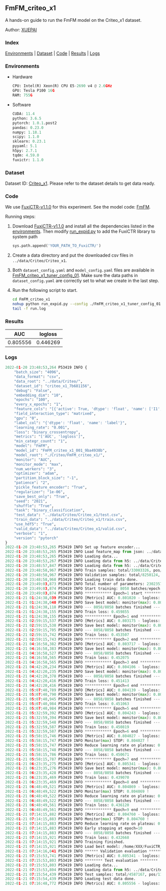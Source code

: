 ## FmFM_criteo_x1

A hands-on guide to run the FmFM model on the Criteo_x1 dataset.

Author: [XUEPAI](https://github.com/xue-pai)

### Index
[Environments](#Environments) | [Dataset](#Dataset) | [Code](#Code) | [Results](#Results) | [Logs](#Logs)

### Environments
+ Hardware

  ```python
  CPU: Intel(R) Xeon(R) CPU E5-2690 v4 @ 2.6GHz
  GPU: Tesla P100 16G
  RAM: 755G

  ```

+ Software

  ```python
  CUDA: 11.4
  python: 3.6.5
  pytorch: 1.0.1.post2
  pandas: 0.23.0
  numpy: 1.18.1
  scipy: 1.1.0
  sklearn: 0.23.1
  pyyaml: 5.1
  h5py: 2.7.1
  tqdm: 4.59.0
  fuxictr: 1.1.0
  ```

### Dataset
Dataset ID: [Criteo_x1](https://github.com/openbenchmark/BARS/blob/master/ctr_prediction/datasets/Criteo/README.md#Criteo_x1). Please refer to the dataset details to get data ready.

### Code

We use [FuxiCTR-v1.1.0](https://github.com/xue-pai/FuxiCTR/tree/v1.1.0) for this experiment. See the model code: [FmFM](https://github.com/xue-pai/FuxiCTR/blob/v1.1.0/fuxictr/pytorch/models/FmFM.py).

Running steps:

1. Download [FuxiCTR-v1.1.0](https://github.com/xue-pai/FuxiCTR/archive/refs/tags/v1.1.0.zip) and install all the dependencies listed in the [environments](#environments). Then modify [run_expid.py](./run_expid.py#L5) to add the FuxiCTR library to system path
    
    ```python
    sys.path.append('YOUR_PATH_TO_FuxiCTR/')
    ```

2. Create a data directory and put the downloaded csv files in `../data/Criteo/Criteo_x1`.

3. Both `dataset_config.yaml` and `model_config.yaml` files are available in [FmFM_criteo_x1_tuner_config_01](./FmFM_criteo_x1_tuner_config_01). Make sure the data paths in `dataset_config.yaml` are correctly set to what we create in the last step.

4. Run the following script to start.

    ```bash
    cd FmFM_criteo_x1
    nohup python run_expid.py --config ./FmFM_criteo_x1_tuner_config_01 --expid FmFM_criteo_x1_001_9ba4938b --gpu 0 > run.log &
    tail -f run.log
    ```

### Results

| AUC | logloss  |
|:--------------------:|:--------------------:|
| 0.805556 | 0.446269  |


### Logs
```python
2022-01-20 23:48:53,264 P53419 INFO {
    "batch_size": "4096",
    "data_format": "csv",
    "data_root": "../data/Criteo/",
    "dataset_id": "criteo_x1_7b681156",
    "debug": "False",
    "embedding_dim": "10",
    "epochs": "100",
    "every_x_epochs": "1",
    "feature_cols": "[{'active': True, 'dtype': 'float', 'name': ['I1', 'I2', 'I3', 'I4', 'I5', 'I6', 'I7', 'I8', 'I9', 'I10', 'I11', 'I12', 'I13'], 'type': 'numeric'}, {'active': True, 'dtype': 'float', 'name': ['C1', 'C2', 'C3', 'C4', 'C5', 'C6', 'C7', 'C8', 'C9', 'C10', 'C11', 'C12', 'C13', 'C14', 'C15', 'C16', 'C17', 'C18', 'C19', 'C20', 'C21', 'C22', 'C23', 'C24', 'C25', 'C26'], 'type': 'categorical'}]",
    "field_interaction_type": "matrixed",
    "gpu": "0",
    "label_col": "{'dtype': 'float', 'name': 'label'}",
    "learning_rate": "0.001",
    "loss": "binary_crossentropy",
    "metrics": "['AUC', 'logloss']",
    "min_categr_count": "1",
    "model": "FmFM",
    "model_id": "FmFM_criteo_x1_001_9ba4938b",
    "model_root": "./Criteo/FmFM_criteo_x1/",
    "monitor": "AUC",
    "monitor_mode": "max",
    "num_workers": "3",
    "optimizer": "adam",
    "partition_block_size": "-1",
    "patience": "2",
    "pickle_feature_encoder": "True",
    "regularizer": "1e-06",
    "save_best_only": "True",
    "seed": "2021",
    "shuffle": "True",
    "task": "binary_classification",
    "test_data": "../data/Criteo/Criteo_x1/test.csv",
    "train_data": "../data/Criteo/Criteo_x1/train.csv",
    "use_hdf5": "True",
    "valid_data": "../data/Criteo/Criteo_x1/valid.csv",
    "verbose": "1",
    "version": "pytorch"
}
2022-01-20 23:48:53,265 P53419 INFO Set up feature encoder...
2022-01-20 23:48:53,265 P53419 INFO Load feature_map from json: ../data/Criteo/criteo_x1_7b681156/feature_map.json
2022-01-20 23:48:53,265 P53419 INFO Loading data...
2022-01-20 23:48:53,267 P53419 INFO Loading data from h5: ../data/Criteo/criteo_x1_7b681156/train.h5
2022-01-20 23:48:57,847 P53419 INFO Loading data from h5: ../data/Criteo/criteo_x1_7b681156/valid.h5
2022-01-20 23:48:58,967 P53419 INFO Train samples: total/33003326, pos/8456369, neg/24546957, ratio/25.62%, blocks/1
2022-01-20 23:48:58,967 P53419 INFO Validation samples: total/8250124, pos/2114300, neg/6135824, ratio/25.63%, blocks/1
2022-01-20 23:48:58,968 P53419 INFO Loading train data done.
2022-01-20 23:49:03,873 P53419 INFO Total number of parameters: 23023577.
2022-01-20 23:49:03,874 P53419 INFO Start training: 8058 batches/epoch
2022-01-20 23:49:03,874 P53419 INFO ************ Epoch=1 start ************
2022-01-21 01:24:38,039 P53419 INFO [Metrics] AUC: 0.801020 - logloss: 0.450297
2022-01-21 01:24:38,040 P53419 INFO Save best model: monitor(max): 0.801020
2022-01-21 01:24:38,118 P53419 INFO --- 8058/8058 batches finished ---
2022-01-21 01:24:38,155 P53419 INFO Train loss: 0.459855
2022-01-21 01:24:38,155 P53419 INFO ************ Epoch=1 end ************
2022-01-21 02:59:15,537 P53419 INFO [Metrics] AUC: 0.803175 - logloss: 0.448222
2022-01-21 02:59:15,538 P53419 INFO Save best model: monitor(max): 0.803175
2022-01-21 02:59:15,705 P53419 INFO --- 8058/8058 batches finished ---
2022-01-21 02:59:15,742 P53419 INFO Train loss: 0.453507
2022-01-21 02:59:15,743 P53419 INFO ************ Epoch=2 end ************
2022-01-21 04:16:58,382 P53419 INFO [Metrics] AUC: 0.803717 - logloss: 0.447803
2022-01-21 04:16:58,383 P53419 INFO Save best model: monitor(max): 0.803717
2022-01-21 04:16:58,527 P53419 INFO --- 8058/8058 batches finished ---
2022-01-21 04:16:58,565 P53419 INFO Train loss: 0.452075
2022-01-21 04:16:58,565 P53419 INFO ************ Epoch=3 end ************
2022-01-21 04:42:20,234 P53419 INFO [Metrics] AUC: 0.804106 - logloss: 0.447411
2022-01-21 04:42:20,235 P53419 INFO Save best model: monitor(max): 0.804106
2022-01-21 04:42:20,378 P53419 INFO --- 8058/8058 batches finished ---
2022-01-21 04:42:20,416 P53419 INFO Train loss: 0.451413
2022-01-21 04:42:20,416 P53419 INFO ************ Epoch=4 end ************
2022-01-21 05:07:40,789 P53419 INFO [Metrics] AUC: 0.804139 - logloss: 0.447340
2022-01-21 05:07:40,790 P53419 INFO Save best model: monitor(max): 0.804139
2022-01-21 05:07:40,945 P53419 INFO --- 8058/8058 batches finished ---
2022-01-21 05:07:40,984 P53419 INFO Train loss: 0.451063
2022-01-21 05:07:40,984 P53419 INFO ************ Epoch=5 end ************
2022-01-21 05:32:59,392 P53419 INFO [Metrics] AUC: 0.804243 - logloss: 0.447393
2022-01-21 05:32:59,394 P53419 INFO Save best model: monitor(max): 0.804243
2022-01-21 05:32:59,548 P53419 INFO --- 8058/8058 batches finished ---
2022-01-21 05:32:59,587 P53419 INFO Train loss: 0.450819
2022-01-21 05:32:59,587 P53419 INFO ************ Epoch=6 end ************
2022-01-21 05:58:15,746 P53419 INFO [Metrics] AUC: 0.804027 - logloss: 0.447486
2022-01-21 05:58:15,747 P53419 INFO Monitor(max) STOP: 0.804027 !
2022-01-21 05:58:15,747 P53419 INFO Reduce learning rate on plateau: 0.000100
2022-01-21 05:58:15,748 P53419 INFO --- 8058/8058 batches finished ---
2022-01-21 05:58:15,786 P53419 INFO Train loss: 0.450671
2022-01-21 05:58:15,787 P53419 INFO ************ Epoch=7 end ************
2022-01-21 06:23:35,275 P53419 INFO [Metrics] AUC: 0.805341 - logloss: 0.446566
2022-01-21 06:23:35,276 P53419 INFO Save best model: monitor(max): 0.805341
2022-01-21 06:23:35,428 P53419 INFO --- 8058/8058 batches finished ---
2022-01-21 06:23:35,469 P53419 INFO Train loss: 0.439070
2022-01-21 06:23:35,469 P53419 INFO ************ Epoch=8 end ************
2022-01-21 06:48:49,521 P53419 INFO [Metrics] AUC: 0.804869 - logloss: 0.447152
2022-01-21 06:48:49,522 P53419 INFO Monitor(max) STOP: 0.804869 !
2022-01-21 06:48:49,522 P53419 INFO Reduce learning rate on plateau: 0.000010
2022-01-21 06:48:49,522 P53419 INFO --- 8058/8058 batches finished ---
2022-01-21 06:48:49,561 P53419 INFO Train loss: 0.436120
2022-01-21 06:48:49,561 P53419 INFO ************ Epoch=9 end ************
2022-01-21 07:14:15,882 P53419 INFO [Metrics] AUC: 0.804760 - logloss: 0.447286
2022-01-21 07:14:15,883 P53419 INFO Monitor(max) STOP: 0.804760 !
2022-01-21 07:14:15,883 P53419 INFO Reduce learning rate on plateau: 0.000001
2022-01-21 07:14:15,883 P53419 INFO Early stopping at epoch=10
2022-01-21 07:14:15,883 P53419 INFO --- 8058/8058 batches finished ---
2022-01-21 07:14:15,921 P53419 INFO Train loss: 0.432668
2022-01-21 07:14:15,921 P53419 INFO Training finished.
2022-01-21 07:14:15,921 P53419 INFO Load best model: /home/XXX/FuxiCTR_github/benchmarks/Criteo/FmFM_criteo_x1/criteo_x1_7b681156/FmFM_criteo_x1_001_9ba4938b.model
2022-01-21 07:14:16,041 P53419 INFO ****** Validation evaluation ******
2022-01-21 07:15:53,741 P53419 INFO [Metrics] AUC: 0.805341 - logloss: 0.446566
2022-01-21 07:15:53,803 P53419 INFO ******** Test evaluation ********
2022-01-21 07:15:53,803 P53419 INFO Loading data...
2022-01-21 07:15:53,804 P53419 INFO Loading data from h5: ../data/Criteo/criteo_x1_7b681156/test.h5
2022-01-21 07:15:54,439 P53419 INFO Test samples: total/4587167, pos/1174769, neg/3412398, ratio/25.61%, blocks/1
2022-01-21 07:15:54,439 P53419 INFO Loading test data done.
2022-01-21 07:16:48,772 P53419 INFO [Metrics] AUC: 0.805556 - logloss: 0.446269

```
